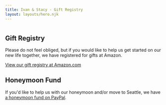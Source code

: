```yaml
---
title: Ivan & Stacy - Gift Registry
layout: layouts/hero.njk
---
```


<div class="page">
    <div class="container">
        <div class="Olive" style="background-image: url(/images/olive.png); margin-top: 3em;"></div>
        <h2>Gift Registry</h2>
        <p>Please do not feel obliged, but if you would like to help us get started on our new life together, we have registered for gifts at Amazon.</p>
        <p>
            <a href="https://www.amazon.com/wedding/share/jonaswedding" target="_blank">View our gift registry at Amazon.com</a>
        </p>
        <h2>Honeymoon Fund</h2>
        <p>If you'd like to help us with our honeymoon and/or move to Seattle, we have <a href="https://paypal.me/pools/c/8qh9N2pcMe">a honeymoon fund on PayPal</a>.</p>
    </div>
</div>
